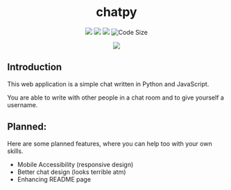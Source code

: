 <h1 align="center"> chatpy </h1>

<p align="center">
    <img src="https://img.shields.io/badge/language-python-blue.svg" />
    <a href="https://discord.gg/ccpgH3b"><img src="https://discordapp.com/api/guilds/358751806697897984/embed.png" /></a>
    <a href="https://twitter.com/intent/user?screen_name=julianYaman"><img src="https://img.shields.io/twitter/follow/julianyaman.svg?style=social&label=Follow" /></a>
    <img src="https://img.shields.io/github/languages/code-size/julianYaman/chatpy.svg" alt="Code Size" />
</p>

<p align="center">
    <img src="https://github.com/julianYaman/chatpy/_github_assets/EvkYtND.png" />
</p>

## Introduction
This web application is a simple chat written in Python and JavaScript. 

You are able to write with other people in a chat room and to give yourself a username.

## Planned:

Here are some planned features, where you can help too with your own skills.

- Mobile Accessibility (responsive design)
- Better chat design (looks terrible atm)
- Enhancing README page